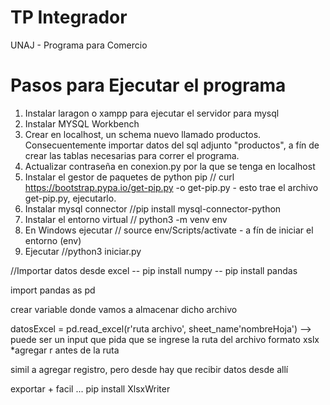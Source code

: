 # TP Integrador

UNAJ - Programa para Comercio 

# Pasos para Ejecutar el programa

1. Instalar laragon o xampp para ejecutar el servidor para mysql
2. Instalar MYSQL Workbench
3. Crear en localhost, un schema nuevo llamado productos. Consecuentemente importar datos del sql adjunto "productos", a fín de crear las tablas necesarias para correr el programa.
4. Actualizar contraseña en conexion.py por la que se tenga en localhost
5. Instalar el gestor de paquetes de python pip // curl https://bootstrap.pypa.io/get-pip.py -o get-pip.py - esto trae el archivo get-pip.py, ejecutarlo.
6. Instalar mysql connector //pip install mysql-connector-python
7. Instalar el entorno virtual // python3 -m venv env
8. En Windows ejecutar // source env/Scripts/activate - a fín de iniciar el entorno (env)
9. Ejecutar //python3 iniciar.py

//Importar datos desde excel 
-- pip install numpy -- pip install pandas

import pandas as pd

crear variable donde vamos a almacenar dicho archivo

datosExcel = pd.read_excel(r'ruta archivo', sheet_name'nombreHoja') --> puede ser un input que pida que se ingrese la ruta del archivo formato xslx
*agregar r antes de la ruta

simil a agregar registro, pero desde hay que recibir datos desde allí

 exportar + facil ... pip install XlsxWriter
